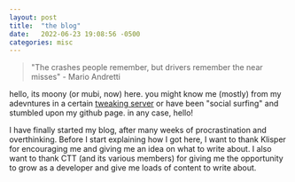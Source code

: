 ```yaml
---
layout: post
title:  "the blog"
date:   2022-06-23 19:08:56 -0500
categories: misc
---
```

> "The crashes people remember, but drivers remember the near misses" - Mario Andretti

hello, its moony (or mubi, now) here. you might know me (mostly) from my adevntures in a certain [tweaking server](https://www.discord.gg/ctt) or have been "social surfing" and stumbled upon my github page. in any case, hello!

I have finally started my blog, after many weeks of procrastination and overthinking. Before I start explaining how I got here, I want to thank Klisper for encouraging me and giving me an idea on what to write about. I also want to thank CTT (and its various members) for giving me the opportunity to grow as a developer and give me loads of content to write about.




